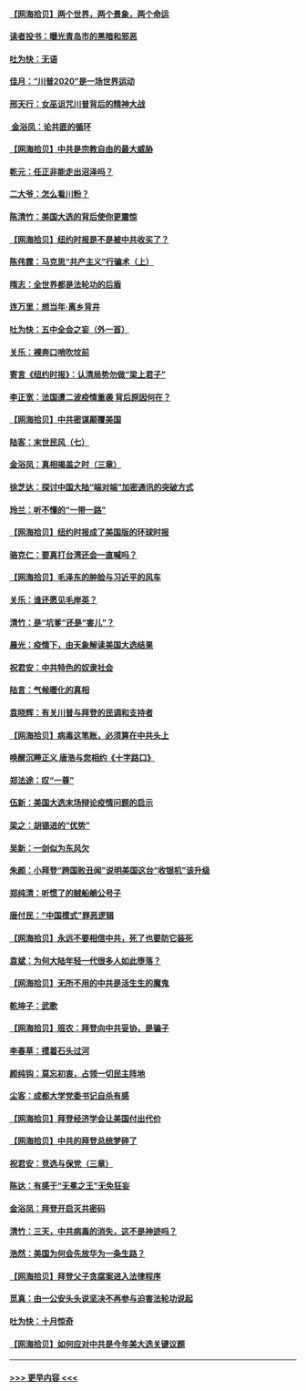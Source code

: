#### [【网海拾贝】两个世界，两个景象，两个命运](../pages/nsc993/n12521419.md?t=11031501) 
#### [读者投书：曝光青岛市的黑暗和邪恶](../pages/nsc993/n12520988.md?t=11031501) 
#### [吐为快：无语](../pages/nsc993/n12518588.md?t=11031501) 
#### [佳月：“川普2020”是一场世界运动](../pages/nsc993/n12518581.md?t=11031501) 
#### [邢天行：女巫诅咒川普背后的精神大战](../pages/nsc993/n12517257.md?t=11031501) 
#### [ 金浴凤：论共匪的循环](../pages/nsc993/n12517133.md?t=11031501) 
#### [【网海拾贝】中共是宗教自由的最大威胁](../pages/nsc993/n12516879.md?t=11031501) 
#### [乾元：任正非能走出沼泽吗？](../pages/nsc993/n12515831.md?t=11031501) 
#### [二大爷：怎么看川粉？](../pages/nsc993/n12515820.md?t=11031501) 
#### [陈清竹：美国大选的背后使你更震惊](../pages/nsc993/n12515589.md?t=11031501) 
#### [【网海拾贝】纽约时报是不是被中共收买了？](../pages/nsc993/n12515122.md?t=11031501) 
#### [陈伟霆：马克思“共产主义”行骗术（上）](../pages/nsc993/n12510217.md?t=11031501) 
#### [隋志：全世界都是法轮功的后盾](../pages/nsc993/n12510636.md?t=11031501) 
#### [连万里：想当年‧离乡背井](../pages/nsc993/n12510623.md?t=11031501) 
#### [吐为快：五中全会之妄（外一首）](../pages/nsc993/n12510470.md?t=11031501) 
#### [关乐：裸奔口哨吹坟前](../pages/nsc993/n12510403.md?t=11031501) 
#### [寄言《纽约时报》：认清局势勿做“梁上君子”](../pages/nsc993/n12510042.md?t=11031501) 
#### [李正宽：法国遭二波疫情重袭 背后原因何在？](../pages/nsc993/n12509971.md?t=11031501) 
#### [【网海拾贝】中共密谋颠覆美国](../pages/nsc993/n12509816.md?t=11031501) 
#### [陆客：末世民风（七）](../pages/nsc993/n12507822.md?t=11031501) 
#### [金浴凤：真相揭盖之时（三章）](../pages/nsc993/n12507804.md?t=11031501) 
#### [徐芝达：探讨中国大陆“端对端”加密通讯的突破方式](../pages/nsc993/n12507682.md?t=11031501) 
#### [玲兰：听不懂的“一带一路”](../pages/nsc993/n12507669.md?t=11031501) 
#### [【网海拾贝】纽约时报成了美国版的环球时报](../pages/nsc993/n12507053.md?t=11031501) 
#### [骆克仁：要真打台湾还会一直喊吗？](../pages/nsc993/n12506843.md?t=11031501) 
#### [【网海拾贝】毛泽东的肿脸与习近平的风车](../pages/nsc993/n12504537.md?t=11031501) 
#### [关乐：谁还愿见毛岸英？](../pages/nsc993/n12503866.md?t=11031501) 
#### [清竹：是“坑爹”还是“害儿”？](../pages/nsc993/n12503034.md?t=11031501) 
#### [晨光：疫情下，由天象解读美国大选结果](../pages/nsc993/n12502536.md?t=11031501) 
#### [祝君安：中共特色的奴隶社会](../pages/nsc993/n12501529.md?t=11031501) 
#### [陆言：气候暖化的真相](../pages/nsc993/n12501183.md?t=11031501) 
#### [袁晓辉：有关川普与拜登的民调和支持者](../pages/nsc993/n12500433.md?t=11031501) 
#### [【网海拾贝】病毒这笔账，必须算在中共头上](../pages/nsc993/n12500320.md?t=11031501) 
#### [唤醒沉睡正义 唐浩与您相约《十字路口》](../pages/nsc993/n12497980.md?t=11031501) 
#### [郑法途：叹“一尊”](../pages/nsc993/n12498837.md?t=11031501) 
#### [伍新：美国大选末场辩论疫情问题的启示](../pages/nsc993/n12498829.md?t=11031501) 
#### [梁之：胡锡进的“优势”](../pages/nsc993/n12498780.md?t=11031501) 
#### [吴新：一剑似为东风欠](../pages/nsc993/n12498772.md?t=11031501) 
#### [朱颜：小拜登“跨国败丑闻”说明美国这台“收银机”该升级](../pages/nsc993/n12498731.md?t=11031501) 
#### [郑纯清：听惯了的贼船艄公号子](../pages/nsc993/n12498721.md?t=11031501) 
#### [唐付民：“中国模式”罪恶逻辑](../pages/nsc993/n12498310.md?t=11031501) 
#### [【网海拾贝】永远不要相信中共，死了也要防它装死](../pages/nsc993/n12498162.md?t=11031501) 
#### [袁斌：为何大陆年轻一代很多人如此堕落？](../pages/nsc993/n12495696.md?t=11031501) 
#### [【网海拾贝】无所不用的中共是活生生的魔鬼](../pages/nsc993/n12495621.md?t=11031501) 
#### [乾坤子：武歌](../pages/nsc993/n12493391.md?t=11031501) 
#### [【网海拾贝】班农：拜登向中共妥协，是骗子](../pages/nsc993/n12492877.md?t=11031501) 
#### [李春草：摸着石头过河](../pages/nsc993/n12491121.md?t=11031501) 
#### [颜纯钩：莫忘初衷，占领一切民主阵地](../pages/nsc993/n12490965.md?t=11031501) 
#### [尘客：成都大学党委书记自杀有感](../pages/nsc993/n12490950.md?t=11031501) 
#### [【网海拾贝】拜登经济学会让美国付出代价](../pages/nsc993/n12489662.md?t=11031501) 
#### [【网海拾贝】中共的拜登总统梦碎了](../pages/nsc993/n12487896.md?t=11031501) 
#### [祝君安：竞选与保党（三章）](../pages/nsc993/n12487258.md?t=11031501) 
#### [陈达：有感于“无冕之王”无免狂妄](../pages/nsc993/n12485133.md?t=11031501) 
#### [金浴凤：拜登开启灭共密码](../pages/nsc993/n12485125.md?t=11031501) 
#### [清竹：三天，中共病毒的消失，这不是神迹吗？](../pages/nsc993/n12485027.md?t=11031501) 
#### [浩然：美国为何会先放华为一条生路？](../pages/nsc993/n12484997.md?t=11031501) 
#### [【网海拾贝】拜登父子贪腐案进入法律程序](../pages/nsc993/n12484957.md?t=11031501) 
#### [觅真：由一公安头头说坚决不再参与迫害法轮功说起](../pages/nsc993/n12484212.md?t=11031501) 
#### [吐为快：十月惊奇](../pages/nsc993/n12484172.md?t=11031501) 
#### [【网海拾贝】如何应对中共是今年美大选关键议题](../pages/nsc993/n12483755.md?t=11031501) 

----
#### [ >>> 更早内容 <<< ](../indexes/nsc993-earlier.md)
